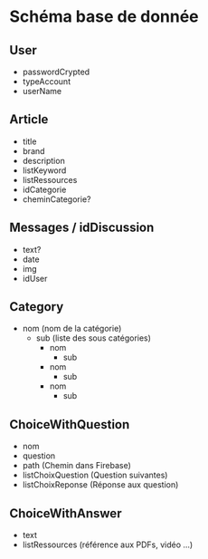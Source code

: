 # Schéma base de donnée


User
------
- passwordCrypted
- typeAccount
- userName


Article
------
- title
- brand
- description
- listKeyword
- listRessources
- idCategorie
- cheminCategorie?

Messages / idDiscussion
------
- text?
- date
- img
- idUser

Category
------
- nom (nom de la catégorie)
  - sub (liste des sous catégories)
    - nom
      - sub
    - nom
      - sub
    - nom
      - sub

ChoiceWithQuestion
------
- nom
- question
- path (Chemin dans Firebase)
- listChoixQuestion (Question suivantes)
- listChoixReponse (Réponse aux question)

ChoiceWithAnswer
------
- text
- listRessources (référence aux PDFs, vidéo ...)
